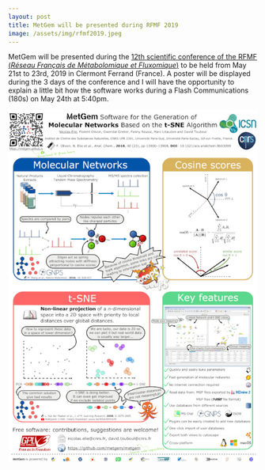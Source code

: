 ```yaml
---
layout: post
title: MetGem will be presented during RFMF 2019
image: /assets/img/rfmf2019.jpeg
---
```


MetGem will be presented during the [12th scientific conference of the RFMF (*Réseau Français de Métabolomique et Fluxomique*)](https://12-js-rfmf-2019.sciencesconf.org/) to be held from May 21st to 23rd, 2019 in Clermont Ferrand (France).
A poster will be displayed during the 3 days of the conference and I will have the opportunity to explain a little bit how the software works during a Flash Communications (180s) on May 24th at 5:40pm.

[![Poster MetGem RFMF 2019](/assets/img/Poster_MetGem_RFMF_2019.jpeg "Download the RFMF 2019 MetGem poster")](/assets/downloads/Poster_MetGem_RFMF_2019.pdf)